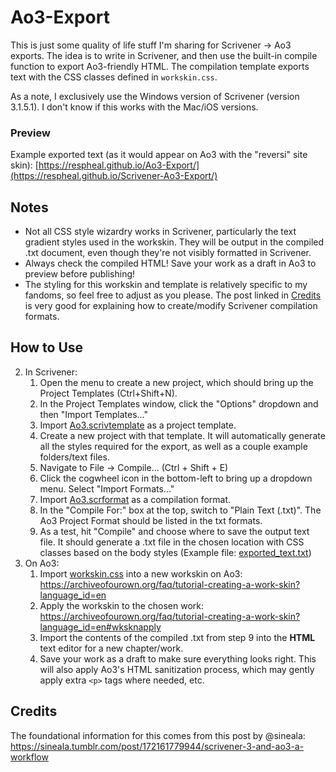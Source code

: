# Ao3-Export

This is just some quality of life stuff I'm sharing for Scrivener → Ao3 exports. The idea is to write in Scrivener, and then use the built-in compile function to export Ao3-friendly HTML. The compilation template exports text with the CSS classes defined in `workskin.css`.

As a note, I exclusively use the Windows version of Scrivener (version 3.1.5.1). I don't know if this works with the Mac/iOS versions.

### Preview

Example exported text (as it would appear on Ao3 with the "reversi" site skin): [https://respheal.github.io/Ao3-Export/](https://respheal.github.io/Scrivener-Ao3-Export/)

## Notes

- Not all CSS style wizardry works in Scrivener, particularly the text gradient styles used in the workskin. They will be output in the compiled .txt document, even though they're not visibly formatted in Scrivener.
- Always check the compiled HTML! Save your work as a draft in Ao3 to preview before publishing!
- The styling for this workskin and template is relatively specific to my fandoms, so feel free to adjust as you please. The post linked in [Credits](#credits) is very good for explaining how to create/modify Scrivener compilation formats.

## How to Use

2. In Scrivener:
   1. Open the menu to create a new project, which should bring up the Project Templates (Ctrl+Shift+N).
   2. In the Project Templates window, click the "Options" dropdown and then "Import Templates..."
   3. Import [Ao3.scrivtemplate](Ao3.scrivtemplate) as a project template.
   4. Create a new project with that template. It will automatically generate all the styles required for the export, as well as a couple example folders/text files.
   5. Navigate to File → Compile... (Ctrl + Shift + E)
   6. Click the cogwheel icon in the bottom-left to bring up a dropdown menu. Select "Import Formats..."
   7. Import [Ao3.scrformat](Ao3.scrformat) as a compilation format.
   8. In the "Compile For:" box at the top, switch to "Plain Text (.txt)". The Ao3 Project Format should be listed in the txt formats.
   9. As a test, hit "Compile" and choose where to save the output text file. It should generate a .txt file in the chosen location with CSS classes based on the body styles (Example file: [exported_text.txt](exported_text.txt))
3. On Ao3:
   1. Import [workskin.css](workskin.css) into a new workskin on Ao3: https://archiveofourown.org/faq/tutorial-creating-a-work-skin?language_id=en
   2. Apply the workskin to the chosen work: https://archiveofourown.org/faq/tutorial-creating-a-work-skin?language_id=en#wksknapply
   3. Import the contents of the compiled .txt from step 9 into the **HTML** text editor for a new chapter/work.
   4. Save your work as a draft to make sure everything looks right. This will also apply Ao3's HTML sanitization process, which may gently apply extra `<p>` tags where needed, etc.

## Credits

The foundational information for this comes from this post by @sineala: https://sineala.tumblr.com/post/172161779944/scrivener-3-and-ao3-a-workflow
